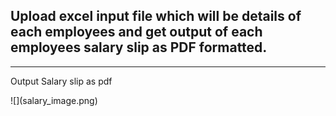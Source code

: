 
## Upload excel input file which will be details of each employees and get output of each employees salary slip as PDF formatted.

--------------------------------------------------------------------------------------------------------------------------------
Output Salary slip as pdf
<div class='container'>
  ![](salary_image.png)
</div>
